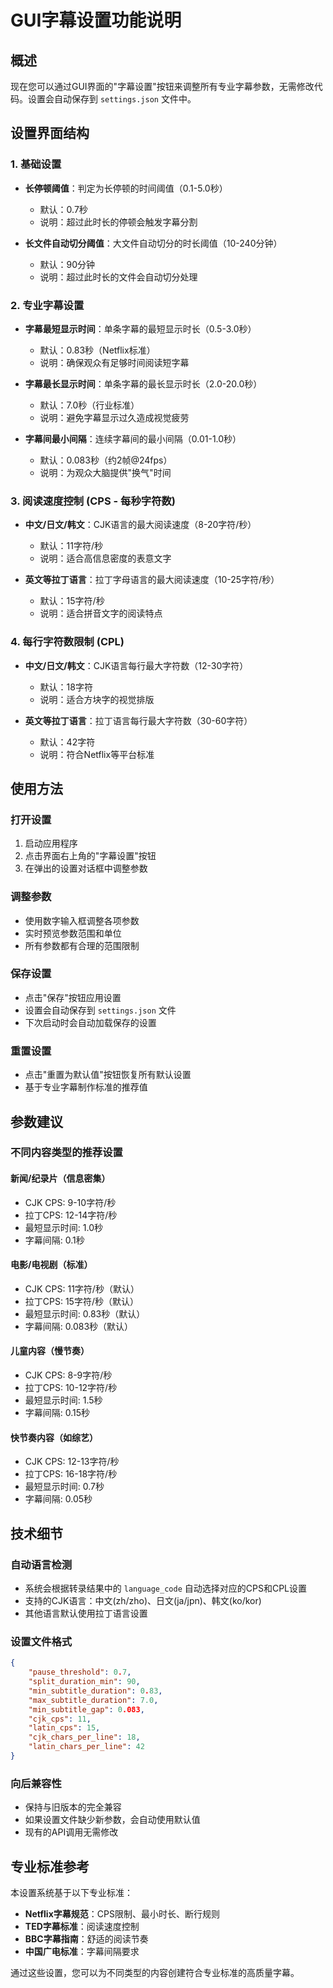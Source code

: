 # GUI字幕设置功能说明

## 概述

现在您可以通过GUI界面的"字幕设置"按钮来调整所有专业字幕参数，无需修改代码。设置会自动保存到 `settings.json` 文件中。

## 设置界面结构

### 1. 基础设置
- **长停顿阈值**：判定为长停顿的时间阈值（0.1-5.0秒）
  - 默认：0.7秒
  - 说明：超过此时长的停顿会触发字幕分割
  
- **长文件自动切分阈值**：大文件自动切分的时长阈值（10-240分钟）
  - 默认：90分钟
  - 说明：超过此时长的文件会自动切分处理

### 2. 专业字幕设置
- **字幕最短显示时间**：单条字幕的最短显示时长（0.5-3.0秒）
  - 默认：0.83秒（Netflix标准）
  - 说明：确保观众有足够时间阅读短字幕

- **字幕最长显示时间**：单条字幕的最长显示时长（2.0-20.0秒）
  - 默认：7.0秒（行业标准）
  - 说明：避免字幕显示过久造成视觉疲劳

- **字幕间最小间隔**：连续字幕间的最小间隔（0.01-1.0秒）
  - 默认：0.083秒（约2帧@24fps）
  - 说明：为观众大脑提供"换气"时间

### 3. 阅读速度控制 (CPS - 每秒字符数)
- **中文/日文/韩文**：CJK语言的最大阅读速度（8-20字符/秒）
  - 默认：11字符/秒
  - 说明：适合高信息密度的表意文字

- **英文等拉丁语言**：拉丁字母语言的最大阅读速度（10-25字符/秒）
  - 默认：15字符/秒
  - 说明：适合拼音文字的阅读特点

### 4. 每行字符数限制 (CPL)
- **中文/日文/韩文**：CJK语言每行最大字符数（12-30字符）
  - 默认：18字符
  - 说明：适合方块字的视觉排版

- **英文等拉丁语言**：拉丁语言每行最大字符数（30-60字符）
  - 默认：42字符
  - 说明：符合Netflix等平台标准

## 使用方法

### 打开设置
1. 启动应用程序
2. 点击界面右上角的"字幕设置"按钮
3. 在弹出的设置对话框中调整参数

### 调整参数
- 使用数字输入框调整各项参数
- 实时预览参数范围和单位
- 所有参数都有合理的范围限制

### 保存设置
- 点击"保存"按钮应用设置
- 设置会自动保存到 `settings.json` 文件
- 下次启动时会自动加载保存的设置

### 重置设置
- 点击"重置为默认值"按钮恢复所有默认设置
- 基于专业字幕制作标准的推荐值

## 参数建议

### 不同内容类型的推荐设置

#### 新闻/纪录片（信息密集）
- CJK CPS: 9-10字符/秒
- 拉丁CPS: 12-14字符/秒
- 最短显示时间: 1.0秒
- 字幕间隔: 0.1秒

#### 电影/电视剧（标准）
- CJK CPS: 11字符/秒（默认）
- 拉丁CPS: 15字符/秒（默认）
- 最短显示时间: 0.83秒（默认）
- 字幕间隔: 0.083秒（默认）

#### 儿童内容（慢节奏）
- CJK CPS: 8-9字符/秒
- 拉丁CPS: 10-12字符/秒
- 最短显示时间: 1.5秒
- 字幕间隔: 0.15秒

#### 快节奏内容（如综艺）
- CJK CPS: 12-13字符/秒
- 拉丁CPS: 16-18字符/秒
- 最短显示时间: 0.7秒
- 字幕间隔: 0.05秒

## 技术细节

### 自动语言检测
- 系统会根据转录结果中的 `language_code` 自动选择对应的CPS和CPL设置
- 支持的CJK语言：中文(zh/zho)、日文(ja/jpn)、韩文(ko/kor)
- 其他语言默认使用拉丁语言设置

### 设置文件格式
```json
{
    "pause_threshold": 0.7,
    "split_duration_min": 90,
    "min_subtitle_duration": 0.83,
    "max_subtitle_duration": 7.0,
    "min_subtitle_gap": 0.083,
    "cjk_cps": 11,
    "latin_cps": 15,
    "cjk_chars_per_line": 18,
    "latin_chars_per_line": 42
}
```

### 向后兼容性
- 保持与旧版本的完全兼容
- 如果设置文件缺少新参数，会自动使用默认值
- 现有的API调用无需修改

## 专业标准参考

本设置系统基于以下专业标准：
- **Netflix字幕规范**：CPS限制、最小时长、断行规则
- **TED字幕标准**：阅读速度控制
- **BBC字幕指南**：舒适的阅读节奏
- **中国广电标准**：字幕间隔要求

通过这些设置，您可以为不同类型的内容创建符合专业标准的高质量字幕。
